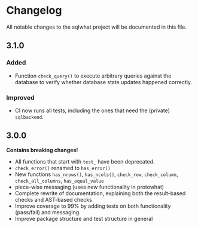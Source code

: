 # Changelog

All notable changes to the sqlwhat project will be documented in this file.

## 3.1.0

### Added

- Function `check_query()` to execute arbitrary queries against the database to verify whether database state updates happened correctly.

### Improved

- CI now runs all tests, including the ones that need the (private) `sqlbackend`.

## 3.0.0

**Contains breaking changes!**

- All functions that start with `test_` have been deprecated.
- `check_error()` renamed to `has_error()`
- New functions `has_nrows()`, `has_ncols()`, `check_row`, `check_column`, `check_all_columns`, `has_equal_value`
- piece-wise messaging (uses new functionality in protowhat)
- Complete rewrite of documentation, explaining both the result-based checks and AST-based checks
- Improve coverage to 99% by adding tests on both functionality (pass/fail) and messaging.
- Improve package structure and test structure in general

